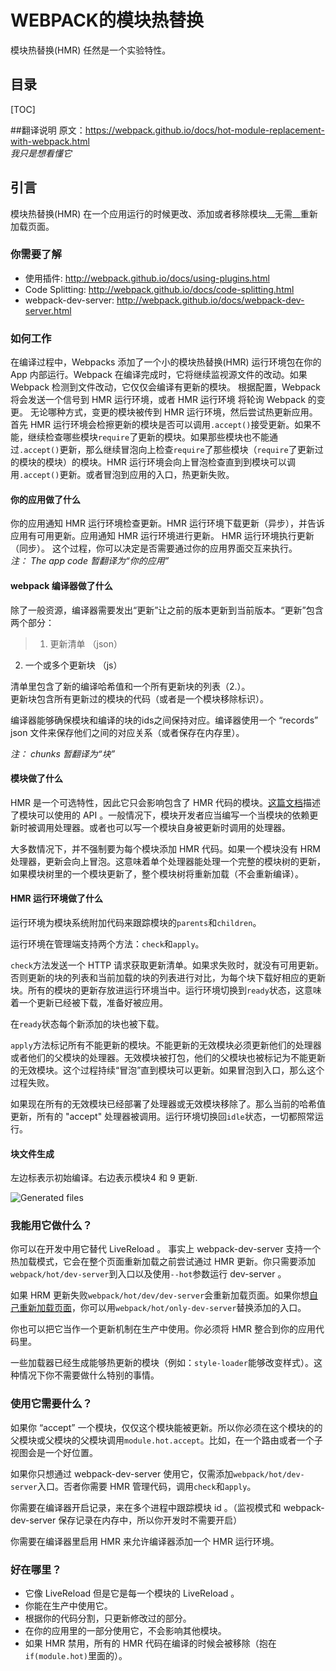 # WEBPACK的模块热替换
模块热替换(HMR) 任然是一个实验特性。  

## 目录
[TOC]

##翻译说明
原文：<https://webpack.github.io/docs/hot-module-replacement-with-webpack.html>  
_我只是想看懂它_

## 引言
模块热替换(HMR) 在一个应用运行的时候更改、添加或者移除模块__无需__重新加载页面。

### 你需要了解
- 使用插件: <http://webpack.github.io/docs/using-plugins.html>
- Code Splitting: <http://webpack.github.io/docs/code-splitting.html>
- webpack-dev-server: <http://webpack.github.io/docs/webpack-dev-server.html>

### 如何工作
在编译过程中，Webpacks 添加了一个小的模块热替换(HMR) 运行环境包在你的 App 内部运行。Webpack 在编译完成时，它将继续监视源文件的改动。如果 Webpack 检测到文件改动，它仅仅会编译有更新的模块。 根据配置，Webpack 将会发送一个信号到 HMR 运行环境，或者 HMR 运行环境 将轮询 Webpack 的变更。 无论哪种方式，变更的模块被传到 HMR 运行环境，然后尝试热更新应用。首先 HMR 运行环境会检擦更新的模块是否可以调用`.accept()`接受更新。如果不能，继续检查哪些模块`require`了更新的模块。如果那些模块也不能通过`.accept()`更新，那么继续冒泡向上检查`require`了那些模块（`require`了更新过的模块的模块）的模块。HMR 运行环境会向上冒泡检查直到到模块可以调用`.accept()`更新。或者冒泡到应用的入口，热更新失败。

#### 你的应用做了什么
你的应用通知 HMR 运行环境检查更新。HMR 运行环境下载更新（异步），并告诉应用有可用更新。应用通知 HMR 运行环境进行更新。 HMR 运行环境执行更新（同步）。 这个过程，你可以决定是否需要通过你的应用界面交互来执行。  
_注： The app code 暂翻译为“你的应用”_

#### webpack 编译器做了什么
除了一般资源，编译器需要发出“更新”让之前的版本更新到当前版本。“更新”包含两个部分：  
>1. 更新清单 （json）  
2. 一个或多个更新块 （js）    

清单里包含了新的编译哈希值和一个所有更新块的列表（2.）。  
更新块包含所有更新过的模块的代码（或者是一个模块移除标识）。  

编译器能够确保模块和编译的块的ids之间保持对应。编译器使用一个 “records” json 文件来保存他们之间的对应关系（或者保存在内存里）。

_注： chunks 暂翻译为“块”_

#### 模块做了什么  
HMR 是一个可选特性，因此它只会影响包含了 HMR 代码的模块。[这篇文档](https://webpack.github.io/docs/)描述了模块可以使用的 API 。一般情况下，模块开发者应当编写一个当模块的依赖更新时被调用处理器。或者也可以写一个模块自身被更新时调用的处理器。  

大多数情况下，并不强制要为每个模块添加 HMR 代码。如果一个模块没有 HRM 处理器，更新会向上冒泡。这意味着单个处理器能处理一个完整的模块树的更新，如果模块树里的一个模块更新了，整个模块树将重新加载（不会重新编译）。  

#### HMR 运行环境做了什么
运行环境为模块系统附加代码来跟踪模块的`parents`和`children`。  

运行环境在管理端支持两个方法：`check`和`apply`。

`check`方法发送一个 HTTP 请求获取更新清单。如果求失败时，就没有可用更新。否则更新的块的列表和当前加载的块的列表进行对比，为每个块下载好相应的更新块。所有的模块的更新存放进运行环境当中。运行环境切换到`ready`状态，这意味着一个更新已经被下载，准备好被应用。

在`ready`状态每个新添加的块也被下载。

`apply`方法标记所有不能更新的模块。不能更新的无效模块必须更新他们的处理器或者他们的父模块的处理器。无效模块被打包，他们的父模块也被标记为不能更新的无效模块。这个过程持续“冒泡”直到模块可以更新。如果冒泡到入口，那么这个过程失败。  

如果现在所有的无效模块已经部署了处理器或无效模块移除了。那么当前的哈希值更新，所有的 "accept" 处理器被调用。运行环境切换回`idle`状态，一切都照常运行。  

#### 块文件生成

左边标表示初始编译。右边表示模块4 和 9 更新.

![Generated files](http://webpack.github.io/assets/HMR.svg)

### 我能用它做什么？
你可以在开发中用它替代 LiveReload 。 事实上 webpack-dev-server 支持一个热加载模式，它会在整个页面重新加载之前尝试通过 HMR 更新。你只需要添加`webpack/hot/dev-server`到入口以及使用`--hot`参数运行 dev-server 。 

如果 HRM 更新失败`webpack/hot/dev/dev-server`会重新加载页面。如果你想[自己重新加载页面](https://github.com/webpack/webpack/issues/418)，你可以用`webpack/hot/only-dev-server`替换添加的入口。

你也可以把它当作一个更新机制在生产中使用。你必须将 HMR 整合到你的应用代码里。

一些加载器已经生成能够热更新的模块（例如：`style-loader`能够改变样式）。这种情况下你不需要做什么特别的事情。

### 使用它需要什么？
如果你 “accept” 一个模块，仅仅这个模块能被更新。所以你必须在这个模块的的父模块或父模块的父模块调用`module.hot.accept`。比如，在一个路由或者一个子视图会是一个好位置。

如果你只想通过 webpack-dev-server 使用它，仅需添加`webpack/hot/dev-server`入口。否者你需要 HMR 管理代码，调用`check`和`apply`。

你需要在编译器开启记录，来在多个进程中跟踪模块 id 。（监视模式和 webpack-dev-server 保存记录在内存中，所以你开发时不需要开启）

你需要在编译器里启用 HMR 来允许编译器添加一个 HMR 运行环境。

### 好在哪里？
- 它像 LiveReload 但是它是每一个模块的 LiveReload 。
- 你能在生产中使用它。
- 根据你的代码分割，只更新修改过的部分。
- 在你的应用里的一部分使用它，不会影响其他模块。
- 如果 HMR 禁用，所有的 HMR 代码在编译的时候会被移除（抱在`if(module.hot)`里面的）。
